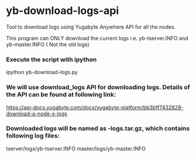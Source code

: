 # yb-download-logs-api

Tool to download logs using Yugabyte Anywhere API for all the nodes. 

This program can ONLY download the current logs i.e. yb-tserver.INFO and yb-master.INFO ( Not the old logs)


### Execute the script with ipython

ipython yb-download-logs.py


### We will use download_logs API for downloading logs. Details of the API can be found at following link:

https://api-docs.yugabyte.com/docs/yugabyte-platform/bb3bff7432828-download-a-node-s-logs

### Downloaded logs will be named as <IP Address>-logs.tar.gz, which contains following log files:

tserver/logs/yb-tserver.INFO
master/logs/yb-master.INFO
